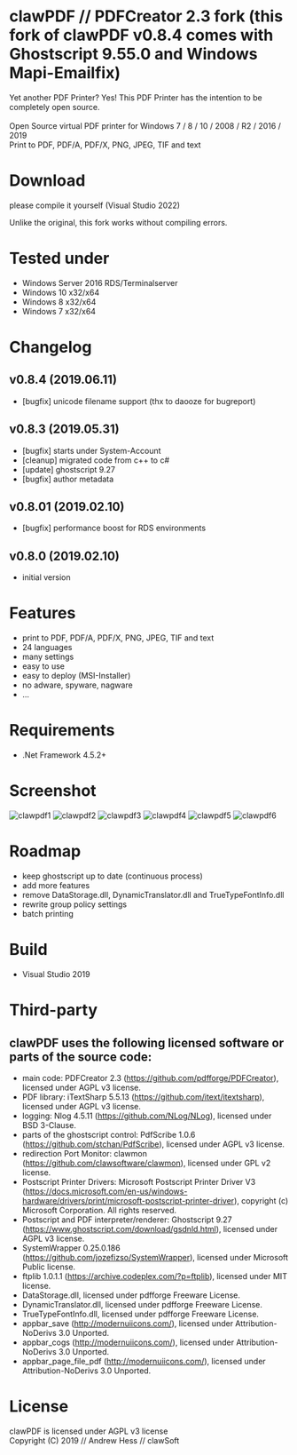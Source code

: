 # clawPDF // PDFCreator 2.3 fork (this fork of clawPDF v0.8.4 comes with Ghostscript 9.55.0 and Windows Mapi-Emailfix)

Yet another PDF Printer? Yes! This PDF Printer has the intention to be completely open source.<br><br>
Open Source virtual PDF printer for Windows 7 / 8 / 10 / 2008 / R2 / 2016 / 2019<br>
Print to PDF, PDF/A, PDF/X, PNG, JPEG, TIF and text

# Download

please compile it yourself (Visual Studio 2022)

Unlike the original, this fork works without compiling errors.

# Tested under

- Windows Server 2016 RDS/Terminalserver
- Windows 10 x32/x64
- Windows 8 x32/x64
- Windows 7 x32/x64


# Changelog

## v0.8.4 (2019.06.11)

- [bugfix]  unicode filename support (thx to daooze for bugreport)

## v0.8.3 (2019.05.31)

- [bugfix]  starts under System-Account
- [cleanup] migrated code from c++ to c#
- [update]  ghostscript 9.27
- [bugfix]  author metadata

## v0.8.01 (2019.02.10)

- [bugfix] performance boost for RDS environments

## v0.8.0 (2019.02.10)

- initial version


# Features

- print to PDF, PDF/A, PDF/X, PNG, JPEG, TIF and text
- 24 languages
- many settings
- easy to use
- easy to deploy (MSI-Installer)
- no adware, spyware, nagware
- ...


# Requirements

- .Net Framework 4.5.2+


# Screenshot

![clawpdf1](clawPDF/docs/images/clawpdf1.png?raw=true "clawpdf1")
![clawpdf2](clawPDF/docs/images/clawpdf2.png?raw=true "clawpdf2")
![clawpdf3](clawPDF/docs/images/clawpdf3.png?raw=true "clawpdf3")
![clawpdf4](clawPDF/docs/images/clawpdf4.png?raw=true "clawpdf4")
![clawpdf5](clawPDF/docs/images/clawpdf5.png?raw=true "clawpdf5")
![clawpdf6](clawPDF/docs/images/clawpdf6.png?raw=true "clawpdf6")


# Roadmap

- keep ghostscript up to date (continuous process)
- add more features
- remove DataStorage.dll, DynamicTranslator.dll and TrueTypeFontInfo.dll
- rewrite group policy settings
- batch printing


# Build

- Visual Studio 2019


# Third-party

## clawPDF uses the following licensed software or parts of the source code:

- main code: PDFCreator 2.3 (https://github.com/pdfforge/PDFCreator), licensed under AGPL v3 license.
- PDF library: iTextSharp 5.5.13 (https://github.com/itext/itextsharp), licensed under AGPL v3 license.
- logging: Nlog 4.5.11 (https://github.com/NLog/NLog), licensed under BSD 3-Clause.
- parts of the ghostscript control: PdfScribe 1.0.6 (https://github.com/stchan/PdfScribe), licensed under AGPL v3 license.
- redirection Port Monitor: clawmon (https://github.com/clawsoftware/clawmon), licensed under GPL v2 license.
- Postscript Printer Drivers: Microsoft Postscript Printer Driver V3 (https://docs.microsoft.com/en-us/windows-hardware/drivers/print/microsoft-postscript-printer-driver), copyright (c) Microsoft Corporation. All rights reserved.
- Postscript and PDF interpreter/renderer: Ghostscript 9.27 (https://www.ghostscript.com/download/gsdnld.html), licensed under AGPL v3 license.
- SystemWrapper 0.25.0.186 (https://github.com/jozefizso/SystemWrapper), licensed under Microsoft Public license.
- ftplib 1.0.1.1 (https://archive.codeplex.com/?p=ftplib), licensed under MIT license.
- DataStorage.dll, licensed under pdfforge Freeware License.
- DynamicTranslator.dll, licensed under pdfforge Freeware License.
- TrueTypeFontInfo.dll, licensed under pdfforge Freeware License.
- appbar_save (http://modernuiicons.com/), licensed under Attribution-NoDerivs 3.0 Unported.
- appbar_cogs (http://modernuiicons.com/), licensed under Attribution-NoDerivs 3.0 Unported.
- appbar_page_file_pdf (http://modernuiicons.com/), licensed under Attribution-NoDerivs 3.0 Unported.


# License

clawPDF is licensed under AGPL v3 license<br>
Copyright (C) 2019 // Andrew Hess // clawSoft
